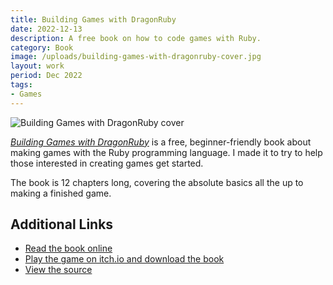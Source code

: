 ```yaml
---
title: Building Games with DragonRuby
date: 2022-12-13
description: A free book on how to code games with Ruby.
category: Book
image: /uploads/building-games-with-dragonruby-cover.jpg
layout: work
period: Dec 2022
tags:
- Games
---
```


![Building Games with DragonRuby cover](/uploads/building-games-with-dragonruby-cover.jpg)

[_Building Games with DragonRuby_](https://book.dragonriders.community/) is a free, beginner-friendly book about making games with the Ruby programming language. I made it to try to help those interested in creating games get started.

The book is 12 chapters long, covering the absolute basics all the up to making a finished game.

## Additional Links

- [Read the book online](https://book.dragonriders.community/)
- [Play the game on itch.io and download the book](https://dragonridersunite.itch.io/dragonruby-book)
- [View the source](https://github.com/DragonRidersUnite/book)
